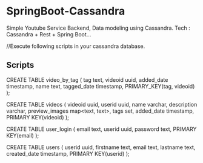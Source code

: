 # SpringBoot-Cassandra
Simple Youtube Service Backend, Data modeling using Cassandra. Tech : Cassandra + Rest + Spring Boot...

//Execute following scripts in your cassandra database.

Scripts
--------

CREATE TABLE video_by_tag (
	tag text, 
	videoid uuid, 
	added_date timestamp, 
	name text, 
	tagged_date timestamp, 
	PRIMARY_KEY(tag, videoid)
);


CREATE TABLE videos (
	videoid uuid, 
	userid uuid, 
	name varchar, 
	description varchar, 
	preview_images map<text, text>, 
	tags set<varchar>, 
	added_date timestamp, 
	PRIMARY KEY(videoid)
);

CREATE TABLE user_login (
	email text,
	userid uuid,
	password text,
	PRIMARY KEY(email)
);

CREATE TABLE users (
	userid uuid,
	firstname text,
	email text,
	lastname text,
	created_date timestamp,
	PRIMARY KEY(userid)
);
